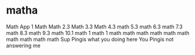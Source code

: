 # matha
Math App 1
Math
Math 2.3
Math 3.3
Math 4.3
math 5.3
math 6.3
math 7.3
math 8.3
math 9.3
math 10.1
math 1
math 1
math
math
math
math
math
math
math
math
math
math
Sup Pingis what you doing here
You Pingis not answering me 
